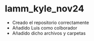 # lamm_kyle_nov24
- Creado el repositorio correctamente
- Añadido Luis como colborador
- Añadido dicho archivos y carpetas